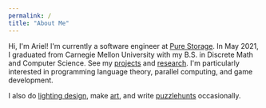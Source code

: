 ```yaml
---
permalink: /
title: "About Me"
---
```


Hi, I'm Ariel! I'm currently a software engineer at [Pure Storage](https://www.purestorage.com/). In May 2021, I graduated from Carnegie Mellon University with my B.S. in Discrete Math and Computer Science. See my [projects](/projects) and [research](/academics#research). I'm particularly interested in programming language theory, parallel computing, and game development.

I also do [lighting design](/lighting), make [art](/art), and write [puzzlehunts](/puzzles) occasionally.
